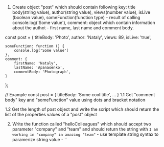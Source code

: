 1) Create object "post" which should contain following key:
title body(string value),
author(string value),
views(number value),
isLive (boolean value),
someFunction(function type) - result of calling console.log('Some value'),
comment: object which contain information about the authot - first name, last name and comment body.


const post = {
    titleBody: 'Photo',
    author: 'Nataly',
    views: 89,
    isLive: 'true',

    someFunction: function () {
        console.log('Some value')
    },
    comment: {
        firstName: 'Nataly',
        lastName: 'Apanasenko',
        commentBody: 'Photograph',
    }
};

// Example
const post = {
titleBody: 'Some cool title',
...
}
1.1 Get "comment body" key and "someFunction" value using dots and bracket notation

1.2 Get the length of post object and write the script which should return the list of the properties values of a "post" object

2. Write the function called "helloColleagues" which should accept two parameter "company" and "team" and should return the string with `I am working in "company" in amazing "team"` - use template string syntax to paramerize string value - ``
